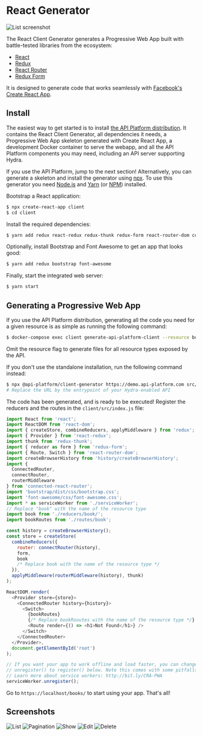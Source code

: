 # React Generator

![List screenshot](images/react/client-generator-react-list.png)

The React Client Generator generates a Progressive Web App built with battle-tested libraries from the ecosystem:

* [React](https://facebook.github.io/react/)
* [Redux](http://redux.js.org)
* [React Router](https://reacttraining.com/react-router/)
* [Redux Form](http://redux-form.com/)

It is designed to generate code that works seamlessly with [Facebook's Create React App](https://github.com/facebook/create-react-app).

## Install

The easiest way to get started is to install [the API Platform distribution](../distribution/index.md).
It contains the React Client Generator, all dependencies it needs, a Progressive Web App skeleton generated with Create React App,
a development Docker container to serve the webapp, and all the API Platform components you may need, including an API server
supporting Hydra.

If you use the API Platform, jump to the next section!
Alternatively, you can generate a skeleton and install the generator using [npx](https://www.npmjs.com/package/npx).
To use this generator you need [Node.js](https://nodejs.org/) and [Yarn](https://yarnpkg.com/) (or [NPM](https://www.npmjs.com/)) installed.

Bootstrap a React application:

```bash
$ npx create-react-app client
$ cd client
```

Install the required dependencies:

```bash
$ yarn add redux react-redux redux-thunk redux-form react-router-dom connected-react-router prop-types lodash
```

Optionally, install Bootstrap and Font Awesome to get an app that looks good:

```bash
$ yarn add redux bootstrap font-awesome
```

Finally, start the integrated web server:

```bash
$ yarn start
```

## Generating a Progressive Web App

If you use the API Platform distribution, generating all the code you need for a given resource is as simple as running the following command:

```bash
$ docker-compose exec client generate-api-platform-client --resource book
```

Omit the resource flag to generate files for all resource types exposed by the API.

If you don't use the standalone installation, run the following command instead:

```bash
$ npx @api-platform/client-generator https://demo.api-platform.com src/ --resource book
# Replace the URL by the entrypoint of your Hydra-enabled API
```

The code has been generated, and is ready to be executed!
Register the reducers and the routes in the `client/src/index.js` file:

```javascript
import React from 'react';
import ReactDOM from 'react-dom';
import { createStore, combineReducers, applyMiddleware } from 'redux';
import { Provider } from 'react-redux';
import thunk from 'redux-thunk';
import { reducer as form } from 'redux-form';
import { Route, Switch } from 'react-router-dom';
import createBrowserHistory from 'history/createBrowserHistory';
import {
  ConnectedRouter,
  connectRouter,
  routerMiddleware
} from 'connected-react-router';
import 'bootstrap/dist/css/bootstrap.css';
import 'font-awesome/css/font-awesome.css';
import * as serviceWorker from './serviceWorker';
// Replace "book" with the name of the resource type
import book from './reducers/book/';
import bookRoutes from './routes/book';

const history = createBrowserHistory();
const store = createStore(
  combineReducers({
    router: connectRouter(history),
    form,
    book
    /* Replace book with the name of the resource type */
  }),
  applyMiddleware(routerMiddleware(history), thunk)
);

ReactDOM.render(
  <Provider store={store}>
    <ConnectedRouter history={history}>
      <Switch>
        {bookRoutes}
        {/* Replace bookRooutes with the name of the resource type */}
        <Route render={() => <h1>Not Found</h1>} />
      </Switch>
    </ConnectedRouter>
  </Provider>,
  document.getElementById('root')
);

// If you want your app to work offline and load faster, you can change
// unregister() to register() below. Note this comes with some pitfalls.
// Learn more about service workers: http://bit.ly/CRA-PWA
serviceWorker.unregister();
```

Go to `https://localhost/books/` to start using your app.
That's all!

## Screenshots

![List](images/react/client-generator-react-list.png)
![Pagination](images/react/client-generator-react-list-pagination.png)
![Show](images/react/client-generator-react-show.png)
![Edit](images/react/client-generator-react-edit.png)
![Delete](images/react/client-generator-react-delete.png)

